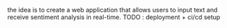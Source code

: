 the idea is to create a web application that allows users to input text and receive sentiment analysis in real-time.
TODO : deployment + ci/cd setup